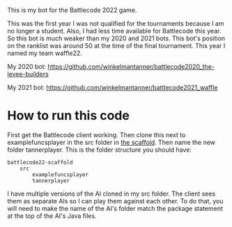 This is my bot for the Battlecode 2022 game.

This was the first year I was not qualified for the tournaments because I am no longer a student.  Also, I had less time available for Battlecode this year.  So this bot is much weaker than my 2020 and 2021 bots.  This bot's position on the ranklist was around 50 at the time of the final tournament.  This year I named my team waffle22.

My 2020 bot: https://github.com/winkelmantanner/battlecode2020_the-levee-builders

My 2021 bot: https://github.com/winkelmantanner/battlecode2021_waffle

# How to run this code
First get the Battlecode client working.  Then clone this next to examplefuncsplayer in the src folder in [the scaffold](https://github.com/battlecode/battlecode22-scaffold).  Then name the new folder tannerplayer.  This is the folder structure you should have:
```
battlecode22-scaffold
    src
        examplefuncsplayer
        tannerplayer
```
I have multiple versions of the AI cloned in my src folder.  The client sees them as separate AIs so I can play them against each other.  To do that, you will need to make the name of the AI's folder match the package statement at the top of the AI's Java files.
